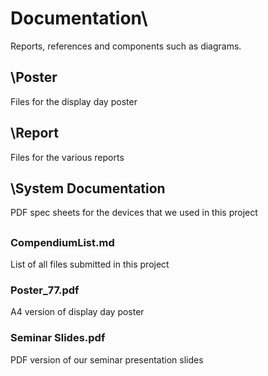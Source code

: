 # Documentation\
Reports, references and components such as diagrams.

## \Poster
Files for the display day poster

## \Report
Files for the various reports

## \System Documentation
PDF spec sheets for the devices that we used in this project

## 

### CompendiumList.md
List of all files submitted in this project
### Poster_77.pdf
A4 version of display day poster
### Seminar Slides.pdf
PDF version of our seminar presentation slides
